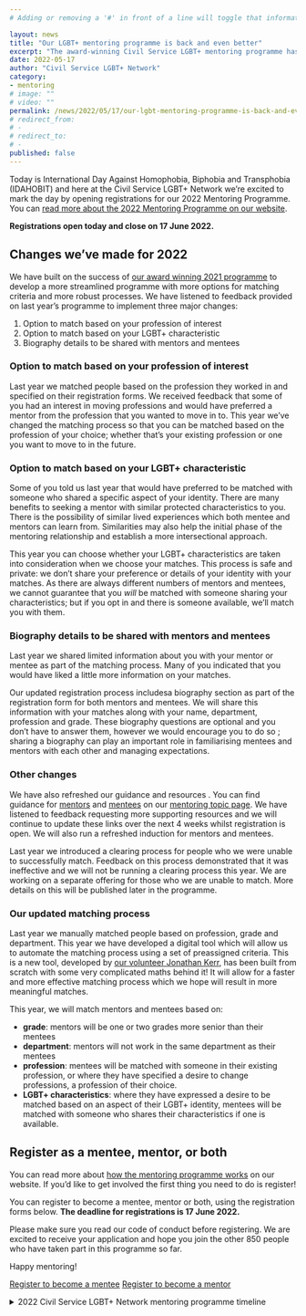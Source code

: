 ```yaml
---
# Adding or removing a '#' in front of a line will toggle that information off and on from being processed. 

layout: news
title: "Our LGBT+ mentoring programme is back and even better"
excerpt: "The award-winning Civil Service LGBT+ mentoring programme has returned for its second year. Find out what’s new and how to register."
date: 2022-05-17
author: "Civil Service LGBT+ Network"
category: 
- mentoring
# image: ""
# video: ""
permalink: /news/2022/05/17/our-lgbt-mentoring-programme-is-back-and-even-better
# redirect_from: 
# - 
# redirect_to: 
# - 
published: false
---
```


Today is International Day Against Homophobia, Biphobia and Transphobia (IDAHOBIT) and here at the Civil Service LGBT+ Network we’re excited to mark the day by opening registrations for our 2022 Mentoring Programme. You can [read more about the 2022 Mentoring Programme on our website]( /publication/about-the-mentoring-programme).

**Registrations open today and close on 17 June 2022.**

## Changes we’ve made for 2022

We have built on the success of [our award winning 2021 programme]( https://www.civilservice.lgbt/news/2021/12/16/weve-won-a-civil-service-award) to develop a more streamlined programme with more options for matching criteria and more robust processes. We have listened to feedback provided on last year’s programme to implement three major changes:

1. Option to match based on your profession of interest 
2. Option to match based on your LGBT+ characteristic
3. Biography details to be shared with mentors and mentees 

### Option to match based on your profession of interest 

Last year we matched people based on the profession they worked in and specified on their registration forms. We received feedback that some of you had an interest in moving professions and would have preferred a mentor from the profession that you wanted to move in to. This year we’ve changed the matching process so that you can be matched based on the profession of your choice; whether that’s your existing profession or one you want to move to in the future. 

### Option to match based on your LGBT+ characteristic

Some of you told us last year that would have preferred to be matched with someone who shared a specific aspect of your identity. There are many benefits to seeking a mentor with similar protected characteristics to you. There is the possibility of similar lived experiences which both mentee and mentors can learn from. Similarities may also help the initial phase of the mentoring relationship and establish a more intersectional approach. 

This year you can choose whether your LGBT+ characteristics are taken into consideration when we choose your matches. This process is safe and private: we don’t share your preference or details of your identity with your matches. As there are always different numbers of mentors and mentees, we cannot guarantee that you _will_ be matched with someone sharing your characteristics; but if you opt in and there is someone available, we’ll match you with them. 

### Biography details to be shared with mentors and mentees 

Last year we shared limited information about you with your mentor or mentee as part of the matching process. Many of you indicated that you would have liked a little more information on your matches. 

Our updated registration process includesa biography section as part of the registration form for both mentors and mentees. We will share this information with your matches along with your name, department, profession and grade. These biography questions are optional and you don’t have to answer them, however we would encourage you to do so ; sharing a biography can play an important role in familiarising mentees and mentors with each other and managing expectations. 

### Other changes 
We have also refreshed our guidance and resources . You can find guidance for [mentors]( /publication/resources-for-mentors) and [mentees]( /publication/resources-for-mentees) on our [mentoring topic page](/mentoring). We have listened to feedback requesting more supporting resources and we will continue to update these links over the next 4 weeks whilst registration is open. We will also run a refreshed induction for mentors and mentees. 

Last year we introduced a clearing process for people who we were unable to successfully match. Feedback on this process demonstrated that it was ineffective and we will not be running a clearing process this year. We are working on a separate offering for those who we are unable to match. More details on this will be published later in the programme. 

### Our updated matching process 
Last year we manually matched people based on profession, grade and department. This year we have developed a digital tool which will allow us to automate the matching process using a set of preassigned criteria. This is a new tool, developed by [our volunteer Jonathan Kerr](/team/jonathan-kerr), has been built from scratch with some very complicated maths behind it! It will allow for a faster and more effective matching process which we hope will result in more meaningful matches. 


This year, we will match mentors and mentees based on:

- **grade**: mentors will be one or two grades more senior than their mentees 
- **department**: mentors will not work in the same department as their mentees
- **profession**: mentees will be matched with someone in their existing profession, or where they have specified a desire to change professions, a profession of their choice. 
- **LGBT+ characteristics**: where they have expressed a desire to be matched based on an aspect of their LGBT+ identity, mentees will be matched with someone who shares their characteristics if one is available. 

## Register as a mentee, mentor, or both
You can read more about [how the mentoring programme works](/publication/about-the-mentoring-programme) on our website. If you’d like to get involved the first thing you need to do is register! 

You can register to become a mentee, mentor or both, using the registration forms below. **The deadline for registrations is 17 June 2022.**

Please make sure you read our code of conduct before registering. We are excited to receive your application and hope you join the other 850 people who have taken part in this programme so far.

Happy mentoring! 

<p><a href="https://www.civilservice.lgbt/publication/register-as-a-mentee" title="Register to become a mentee" class="button">Register to become a mentee</a> <a href="https://www.civilservice.lgbt/publication/register-as-a-mentor" title="Register to become a mentor" class="button">Register to become a mentor</a></p> 

<details>
<summary>2022 Civil Service LGBT+ Network mentoring programme timeline</summary>

- **17 May**<br>Registration opens 
- **17 June**<br>Registration closes 
- **9 June to 23 June** <br>Induction events
- **1 July**<br>Matching takes place – you will receive an email with your matches the same day
- **4 July to 19 August**<br>Speed matching takes place 
- **1 September**<br>Long term mentoring begins 
- **30 April 2023** <br>End of programme 

</details>
